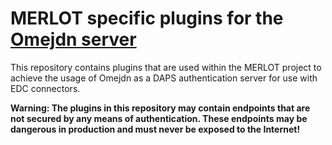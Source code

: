 # MERLOT specific plugins for the [Omejdn server](https://github.com/Fraunhofer-AISEC/omejdn-server)
This repository contains plugins that are used within the MERLOT project to achieve the usage of Omejdn as a DAPS authentication server for use with EDC connectors.

**Warning: The plugins in this repository may contain endpoints that are not secured by any means of authentication. These endpoints may be dangerous in production and must never be exposed to the Internet!**